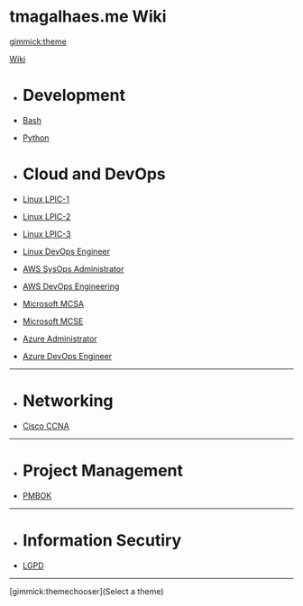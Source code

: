 # tmagalhaes.me Wiki

[gimmick:theme](cosmo)

[Wiki]()
* # Development
* [Bash]()
* [Python]()

* # Cloud and DevOps
* [Linux LPIC-1](linux/lpic1/)
* [Linux LPIC-2](linux/lpic2/)
* [Linux LPIC-3](linux/lpic3/)
* [Linux DevOps Engineer](linux/devops/)
* [AWS SysOps Administrator](aws/sysops/)
* [AWS DevOps Engineering](aws/devops/)
* [Microsoft MCSA](microsoft/mcsa/)
* [Microsoft MCSE](microsoft/mcse/)
* [Azure Administrator](microsoft/azure/administrator/)
* [Azure DevOps Engineer](microsoft/azure/devops/)
- - - -

* # Networking
* [Cisco CCNA](cisco/ccna/)
- - - -

* # Project Management
* [PMBOK](pmbok/)
- - - -

* # Information Secutiry
* [LGPD](lgpd/)

- - - -
[gimmick:themechooser](Select a theme)
